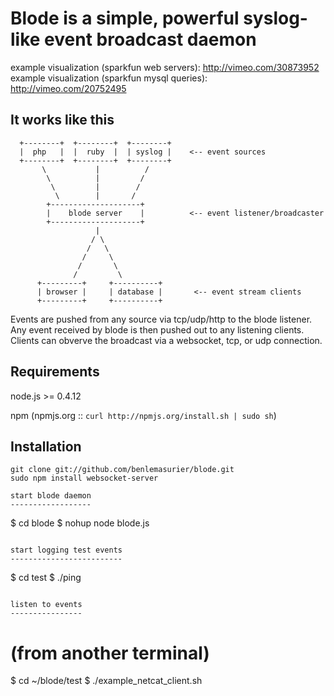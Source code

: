 Blode is a simple, powerful syslog-like event broadcast daemon
==============================================================

example visualization (sparkfun web servers):   http://vimeo.com/30873952
example visualization (sparkfun mysql queries): http://vimeo.com/20752495


It works like this
------------------

      +--------+  +--------+  +--------+
      |  php   |  |  ruby  |  | syslog |    <-- event sources
      +--------+  +--------+  +--------+
           \           |          /
            \          |         /        
             \         |        /        
              \        |       /         
            +--------------------+          
            |    blode server    |          <-- event listener/broadcaster
            +--------------------+
                       |
                      / \
                     /   \
                    /     \
                   /       \
                  /         \
          +---------+     +----------+
          | browser |     | database |       <-- event stream clients
          +---------+     +----------+
       

Events are pushed from any source via tcp/udp/http to the blode listener. Any event
received by blode is then pushed out to any listening clients. Clients can obverve
the broadcast via a websocket, tcp, or udp connection.

Requirements
------------
node.js >= 0.4.12 

npm (npmjs.org :: `curl http://npmjs.org/install.sh | sudo sh`)

Installation
------------
```
git clone git://github.com/benlemasurier/blode.git
sudo npm install websocket-server

start blode daemon
------------------
```
$ cd blode
$ nohup node blode.js
```

start logging test events
-------------------------
```
$ cd test
$ ./ping
```

listen to events
----------------
```
# (from another terminal)
$ cd ~/blode/test
$ ./example_netcat_client.sh
```
